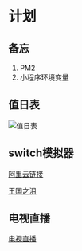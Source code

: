 # 计划

## 备忘

1. PM2
2. 小程序环境变量

## 值日表

![值日表](http://43.143.190.137:5000/images/2023/06/11/20230612094538.png)

## switch模拟器

[阿里云链接](https://www.aliyundrive.com/s/6DDmqFkFvFp)

[王国之泪](https://kdocs.cn/l/cjZQsRt7ymPF)

## 电视直播

[电视直播](https://pan666.net/d/235268-tvtvbox109)

